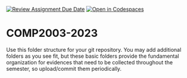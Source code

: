[![Review Assignment Due Date](https://classroom.github.com/assets/deadline-readme-button-22041afd0340ce965d47ae6ef1cefeee28c7c493a6346c4f15d667ab976d596c.svg)](https://classroom.github.com/a/xGnTrW1S)
[![Open in Codespaces](https://classroom.github.com/assets/launch-codespace-2972f46106e565e64193e422d61a12cf1da4916b45550586e14ef0a7c637dd04.svg)](https://classroom.github.com/open-in-codespaces?assignment_repo_id=20873254)
# COMP2003-2023
Use this folder structure for your git repository. You may add additional folders as you see fit, but these basic folders provide the fundamental organization for evidences that need to be collected throughout the semester, so upload/commit them periodically.
